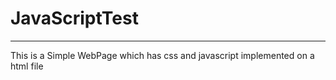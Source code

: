 # JavaScriptTest
<hr/>

This is a Simple WebPage which has css and javascript implemented on a html file
